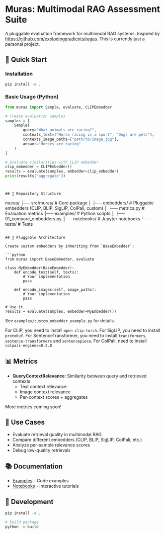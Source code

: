 # Muras: Multimodal RAG Assessment Suite

A pluggable evaluation framework for multimodal RAG systems. Inspired by https://github.com/explodinggradients/ragas. This is currently just a personal project.

## 🚀 Quick Start

### Installation

```bash
pip install -e .
```

### Basic Usage (Python)

```python
from muras import Sample, evaluate, CLIPEmbedder

# Create evaluation samples
samples = [
    Sample(
        query="What animals are racing?",
        contexts_text=["Horse racing is a sport", "Dogs are pets"],
        contexts_image_paths=["path/to/image.jpg"],
        answer="Horses are racing"
    )
]

# Evaluate similarities with CLIP embedder
clip_embedder = CLIPEmbedder()
results = evaluate(samples, embedder=clip_embedder)
print(results['aggregate'])
```
```


## 📁 Repository Structure

```
muras/
├── src/muras/              # Core package
│   ├── embedders/          # Pluggable embedders (CLIP, BLIP, SigLIP, ColPali, custom)
│   └── metrics.py          # Evaluation metrics
├── examples/               # Python scripts
│   ├── 01_compare_embedders.py
├── notebooks/              # Jupyter notebooks
└── tests/                  # Tests
```

## 🔌 Pluggable Architecture

Create custom embedders by inheriting from `BaseEmbedder`:

```python
from muras import BaseEmbedder, evaluate

class MyEmbedder(BaseEmbedder):
    def encode_text(self, texts):
        # Your implementation
        pass
    
    def encode_images(self, image_paths):
        # Your implementation
        pass

# Use it
results = evaluate(samples, embedder=MyEmbedder())
```

See `examples/custom_embedder_example.py` for details.

For CLIP, you need to install `open-clip-torch`.
For SigLIP, you need to install `protobuf`.
For SentenceTransformer, you need to install `transformers`, `sentence-transformers` and `sentencepiece`.
For ColPali, need to install `colpali-engine>=0.3.0`

## 📊 Metrics

- **QueryContextRelevance**: Similarity between query and retrieved contexts
  - Text context relevance
  - Image context relevance
  - Per-context scores + aggregates

More metrics coming soon!

## 🎯 Use Cases

- Evaluate retrieval quality in multimodal RAG
- Compare different embedders (CLIP, BLIP, SigLIP, ColPali, etc.)
- Analyze per-sample relevance scores
- Debug low-quality retrievals

## 📚 Documentation
- [Examples](examples/README.md) - Code examples
- [Notebooks](notebooks/) - Interactive tutorials

## 🔨 Development

```bash
pip install -e .

# build package
python -m build
```
